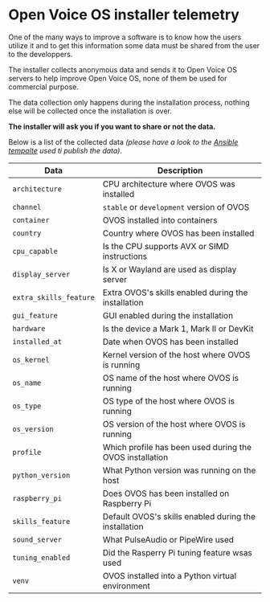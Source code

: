 # Open Voice OS installer telemetry

One of the many ways to improve a software is to know how the users utilize it and to get this information some data must be shared from the user to the developpers.

The installer collects anonymous data and sends it to Open Voice OS servers to help improve Open Voice OS, none of them be used for commercial purpose.

The data collection only happens during the installation process, nothing else will be collected once the installation is over.

**The installer will ask you if you want to share or not the data.**

Below is a list of the collected data _(please have a look to the [Ansible tempalte](https://github.com/OpenVoiceOS/ovos-installer/blob/main/ansible/roles/ovos_installer/templates/telemetry.json.j2) used ti publish the data)_.

| Data                   | Description                                              |
| ---------------------- | -------------------------------------------------------- |
| `architecture`         | CPU architecture where OVOS was installed                |
| `channel`              | `stable` or `development` version of OVOS                |
| `container`            | OVOS installed into containers                           |
| `country`              | Country where OVOS has been installed                    |
| `cpu_capable`          | Is the CPU supports AVX or SIMD instructions             |
| `display_server`       | Is X or Wayland are used as display server               |
| `extra_skills_feature` | Extra OVOS's skills enabled during the installation      |
| `gui_feature`          | GUI enabled during the installation                      |
| `hardware`             | Is the device a Mark 1, Mark II or DevKit                |
| `installed_at`         | Date when OVOS has been installed                        |
| `os_kernel`            | Kernel version of the host where OVOS is running         |
| `os_name`              | OS name of the host where OVOS is running                |
| `os_type`              | OS type of the host where OVOS is running                |
| `os_version`           | OS version of the host where OVOS is running             |
| `profile`              | Which profile has been used during the OVOS installation |
| `python_version`       | What Python version was running on the host              |
| `raspberry_pi`         | Does OVOS has been installed on Raspberry Pi             |
| `skills_feature`       | Default OVOS's skills enabled during the installation    |
| `sound_server`         | What PulseAudio or PipeWire used                         |
| `tuning_enabled`       | Did the Rasperry Pi tuning feature wsas used             |
| `venv`                 | OVOS installed into a Python virtual environment         |
